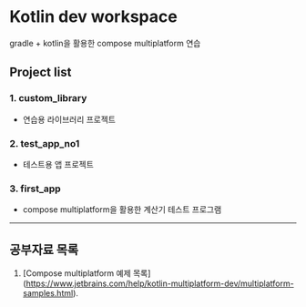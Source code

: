 # Kotlin dev workspace

gradle + kotlin을 활용한 compose multiplatform 연습

## Project list

### 1. custom_library

- 연습용 라이브러리 프로젝트

### 2. test_app_no1

- 테스트용 앱 프로젝트

### 3. first_app
- compose multiplatform을 활용한 계산기 테스트 프로그램


---------------------
## 공부자료 목록

1. [Compose multiplatform 예제 목록] (https://www.jetbrains.com/help/kotlin-multiplatform-dev/multiplatform-samples.html).